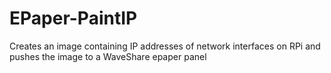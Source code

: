 # EPaper-PaintIP
Creates an image containing IP addresses of network interfaces on RPi and pushes the image to a WaveShare epaper panel
